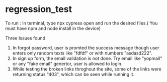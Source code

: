 # regression_test
 
To run : In terminal, type npx cypress open and run the desired files.( You must have npm and node install in the device)

Three Issues found 

1. In forgot password, user is promted the success message though user enters only random texts like "fdfdf" or with  numbers "asdasd222".
2. In sign up form, the email validation is not done. Try email like "yopmail" or any "fake email" genertor, user is allowed to login.
3. While testing the broken links throghout the site, some of the links were returning status "403", which can be seen while running it.
